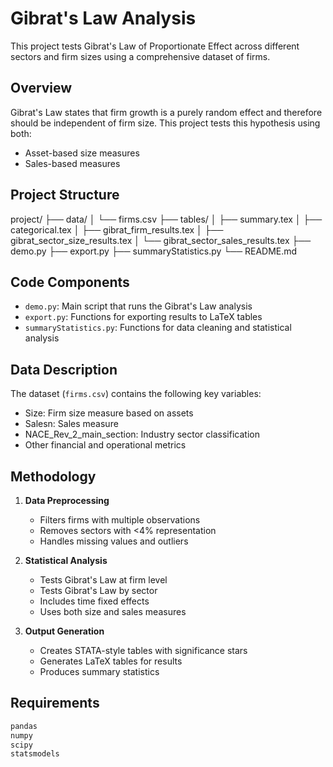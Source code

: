 # Gibrat's Law Analysis

This project tests Gibrat's Law of Proportionate Effect across different sectors and firm sizes using a comprehensive dataset of firms.

## Overview

Gibrat's Law states that firm growth is a purely random effect and therefore should be independent of firm size. This project tests this hypothesis using both:
- Asset-based size measures
- Sales-based measures

## Project Structure

project/
├── data/
│   └── firms.csv
├── tables/
│   ├── summary.tex
│   ├── categorical.tex
│   ├── gibrat_firm_results.tex
│   ├── gibrat_sector_size_results.tex
│   └── gibrat_sector_sales_results.tex
├── demo.py
├── export.py
├── summaryStatistics.py
└── README.md

## Code Components

- `demo.py`: Main script that runs the Gibrat's Law analysis
- `export.py`: Functions for exporting results to LaTeX tables
- `summaryStatistics.py`: Functions for data cleaning and statistical analysis

## Data Description

The dataset (`firms.csv`) contains the following key variables:
- Size: Firm size measure based on assets
- Salesn: Sales measure
- NACE_Rev_2_main_section: Industry sector classification
- Other financial and operational metrics

## Methodology

1. **Data Preprocessing**
   - Filters firms with multiple observations
   - Removes sectors with <4% representation
   - Handles missing values and outliers

2. **Statistical Analysis**
   - Tests Gibrat's Law at firm level
   - Tests Gibrat's Law by sector
   - Includes time fixed effects
   - Uses both size and sales measures

3. **Output Generation**
   - Creates STATA-style tables with significance stars
   - Generates LaTeX tables for results
   - Produces summary statistics

## Requirements

```python
pandas
numpy
scipy
statsmodels
